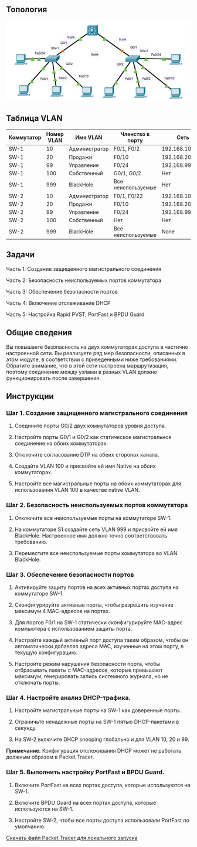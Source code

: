 ## Топология

![](./assets/topology.png)

## Таблица VLAN

| Коммутатор | Номер VLAN | Имя VLAN      | Членство в порту   | Сеть            |
|------------|------------|---------------|--------------------|-----------------|
| SW-1       | 10         | Администратор | F0/1, F0/2         | 192.168.10.0/24 |
| SW-1       | 20         | Продажи       | F0/10              | 192.168.20.0/24 |
| SW-1       | 99         | Управление    | F0/24              | 192.168.99.0/24 |
| SW-1       | 100        | Собственный   | G0/1, G0/2         | Нет             |
| SW-1       | 999        | BlackHole     | Все неиспользуемые | Нет             |
| SW-2       | 10         | Администратор | F0/1, F0/22        | 192.168.10.0/24 |
| SW-2       | 20         | Продажи       | F0/10              | 192.168.20.0/24 |
| SW-2       | 99         | Управление    | F0/24              | 192.168.99.0/24 |
| SW-2       | 100        | Собственный   | Нет                | Нет             |
| SW-2       | 999        | BlackHole     | Все неиспользуемые | None            |

## Задачи

Часть 1. Создание защищенного магистрального соединения

Часть 2: Безопасность неиспользуемых портов коммутатора

Часть 3: Обеспечение безопасности портов

Часть 4: Включение отслеживание DHCP

Часть 5: Настройка Rapid PVST, PortFast и BPDU Guard

## Общие сведения

Вы повышаете безопасность на двух коммутаторах доступа в частично настроенной сети. Вы реализуете ряд мер безопасности, описанных в этом модуле, в соответствии с приведенными ниже требованиями. Обратите внимание, что в этой сети настроена маршрутизация, поэтому соединение между узлами в разных VLAN должно функционировать после завершения.

## Инструкции

### Шаг 1. Создание защищенного магистрального соединения

1.  Соедините порты G0/2 двух коммутаторов уровня доступа.

2.  Настройте порты G0/1 и G0/2 как статическое магистральное соединение на обоих коммутаторах.

3.  Отключите согласование DTP на обеих сторонах канала.

4.  Создайте VLAN 100 и присвойте ей имя Native на обоих коммутаторах.

5.  Настройте все магистральные порты на обоих коммутаторах для использования VLAN 100 в качестве native VLAN.

### Шаг 2. Безопасность неиспользуемых портов коммутатора

1.  Отключите все неиспользуемые порты на коммутаторе SW-1.

2.  На коммутаторе S1 создайте сеть VLAN 999 и присвойте ей имя BlackHole. Настроенное имя должно точно соответствовать требованию.

3.  Переместите все неиспользуемые порты коммутатора во VLAN BlackHole.

### Шаг 3. Обеспечение безопасности портов

1.  Активируйте защиту портов на всех активных портах доступа на коммутаторе SW-1.

2.  Сконфигурируйте активные порты, чтобы разрешить изучение максимум 4 MAC-адресов на портах.

3.  Для портов F0/1 на SW-1 статически сконфигурируйте MAC-адрес компьютера с использованием защиты порта.

4.  Настройте каждый активный порт доступа таким образом, чтобы он автоматически добавлял адреса МАС, изученные на этом порту, в текущую конфигурацию.

5.  Настройте режим нарушения безопасности порта, чтобы отбрасывать пакеты с MAC-адресов, которые превышают максимум, генерировать запись системного журнала, но не отключать порты.

### Шаг 4. Настройте анализ DHCP-трафика.

1.  Настройте магистральные порты на SW-1 как доверенные порты.

2.  Ограничьте ненадежные порты на SW-1 пятью DHCP-пакетами в секунду.

3.  На SW-2 включите DHCP snooping глобально и для VLAN 10, 20 и 99.

**Примечание.** Конфигурация отслеживания DHCP может не работать должным образом в Packet Tracer.

### Шаг 5. Выполнить настройку PortFast и BPDU Guard.

1.  Включите PortFast на всех портах доступа, которые используются на SW-1.

2.  Включите BPDU Guard на всех портах доступа, которые используются на SW-1.

3.  Настройте SW-2, чтобы все порты доступа использовали PortFast по умолчанию.

[Скачать файл Packet Tracer для локального запуска](./assets/11.6.1-packet-tracer---switch-security-configuration_ru-RU.pka)
